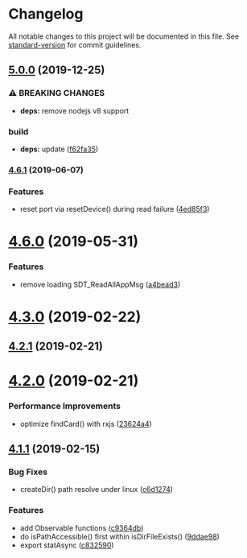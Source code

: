 # Changelog

All notable changes to this project will be documented in this file. See [standard-version](https://github.com/conventional-changelog/standard-version) for commit guidelines.

## [5.0.0](https://github.com/waitingsong/node-idcard-reader/compare/v4.6.1...v5.0.0) (2019-12-25)


### ⚠ BREAKING CHANGES

* **deps:** remove nodejs v8 support

### build

* **deps:** update ([f62fa35](https://github.com/waitingsong/node-idcard-reader/commit/f62fa3521f6d3c7f7b0c2cb8e177cf63ec13631d))

### [4.6.1](https://github.com/waitingsong/node-idcard-reader/compare/v4.6.0...v4.6.1) (2019-06-07)


### Features

* reset port via resetDevice() during read failure ([4ed85f3](https://github.com/waitingsong/node-idcard-reader/commit/4ed85f3))



# [4.6.0](https://github.com/waitingsong/node-idcard-reader/compare/v4.5.0...v4.6.0) (2019-05-31)


### Features

* remove loading SDT_ReadAllAppMsg ([a4bead3](https://github.com/waitingsong/node-idcard-reader/commit/a4bead3))



<a name="4.3.0"></a>
# [4.3.0](https://github.com/waitingsong/node-idcard-reader/compare/v4.2.1...v4.3.0) (2019-02-22)



<a name="4.2.1"></a>
## [4.2.1](https://github.com/waitingsong/node-idcard-reader/compare/v4.2.0...v4.2.1) (2019-02-21)



<a name="4.2.0"></a>
# [4.2.0](https://github.com/waitingsong/node-idcard-reader/compare/v4.1.1...v4.2.0) (2019-02-21)


### Performance Improvements

* optimize findCard() with rxjs ([23624a4](https://github.com/waitingsong/node-idcard-reader/commit/23624a4))



<a name="4.1.1"></a>
## [4.1.1](https://github.com/waitingsong/node-idcard-reader/compare/v4.1.0...v4.1.1) (2019-02-15)


### Bug Fixes

* createDir() path resolve under linux ([c6d1274](https://github.com/waitingsong/node-idcard-reader/commit/c6d1274))


### Features

* add Observable functions ([c9364db](https://github.com/waitingsong/node-idcard-reader/commit/c9364db))
* do isPathAccessible() first within isDirFileExists() ([9ddae98](https://github.com/waitingsong/node-idcard-reader/commit/9ddae98))
* export statAsync ([c832590](https://github.com/waitingsong/node-idcard-reader/commit/c832590))
